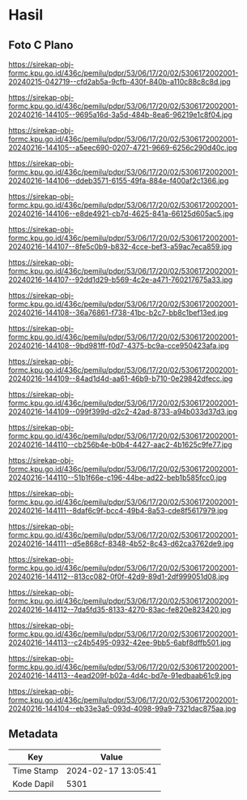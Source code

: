 # Hasil

## Foto C Plano

https://sirekap-obj-formc.kpu.go.id/436c/pemilu/pdpr/53/06/17/20/02/5306172002001-20240215-042719--cfd2ab5a-9cfb-430f-840b-a110c88c8c8d.jpg

https://sirekap-obj-formc.kpu.go.id/436c/pemilu/pdpr/53/06/17/20/02/5306172002001-20240216-144105--9695a16d-3a5d-484b-8ea6-96219e1c8f04.jpg

https://sirekap-obj-formc.kpu.go.id/436c/pemilu/pdpr/53/06/17/20/02/5306172002001-20240216-144105--a5eec690-0207-4721-9669-6256c290d40c.jpg

https://sirekap-obj-formc.kpu.go.id/436c/pemilu/pdpr/53/06/17/20/02/5306172002001-20240216-144106--ddeb3571-6155-49fa-884e-f400af2c1366.jpg

https://sirekap-obj-formc.kpu.go.id/436c/pemilu/pdpr/53/06/17/20/02/5306172002001-20240216-144106--e8de4921-cb7d-4625-841a-66125d605ac5.jpg

https://sirekap-obj-formc.kpu.go.id/436c/pemilu/pdpr/53/06/17/20/02/5306172002001-20240216-144107--8fe5c0b9-b832-4cce-bef3-a59ac7eca859.jpg

https://sirekap-obj-formc.kpu.go.id/436c/pemilu/pdpr/53/06/17/20/02/5306172002001-20240216-144107--92dd1d29-b569-4c2e-a471-760217675a33.jpg

https://sirekap-obj-formc.kpu.go.id/436c/pemilu/pdpr/53/06/17/20/02/5306172002001-20240216-144108--36a76861-f738-41bc-b2c7-bb8c1bef13ed.jpg

https://sirekap-obj-formc.kpu.go.id/436c/pemilu/pdpr/53/06/17/20/02/5306172002001-20240216-144108--9bd981ff-f0d7-4375-bc9a-cce950423afa.jpg

https://sirekap-obj-formc.kpu.go.id/436c/pemilu/pdpr/53/06/17/20/02/5306172002001-20240216-144109--84ad1d4d-aa61-46b9-b710-0e29842dfecc.jpg

https://sirekap-obj-formc.kpu.go.id/436c/pemilu/pdpr/53/06/17/20/02/5306172002001-20240216-144109--099f399d-d2c2-42ad-8733-a94b033d37d3.jpg

https://sirekap-obj-formc.kpu.go.id/436c/pemilu/pdpr/53/06/17/20/02/5306172002001-20240216-144110--cb256b4e-b0b4-4427-aac2-4b1625c9fe77.jpg

https://sirekap-obj-formc.kpu.go.id/436c/pemilu/pdpr/53/06/17/20/02/5306172002001-20240216-144110--51b1f66e-c196-44be-ad22-beb1b585fcc0.jpg

https://sirekap-obj-formc.kpu.go.id/436c/pemilu/pdpr/53/06/17/20/02/5306172002001-20240216-144111--8daf6c9f-bcc4-49b4-8a53-cde8f5617979.jpg

https://sirekap-obj-formc.kpu.go.id/436c/pemilu/pdpr/53/06/17/20/02/5306172002001-20240216-144111--d5e868cf-8348-4b52-8c43-d62ca3762de9.jpg

https://sirekap-obj-formc.kpu.go.id/436c/pemilu/pdpr/53/06/17/20/02/5306172002001-20240216-144112--813cc082-0f0f-42d9-89d1-2df999051d08.jpg

https://sirekap-obj-formc.kpu.go.id/436c/pemilu/pdpr/53/06/17/20/02/5306172002001-20240216-144112--7da5fd35-8133-4270-83ac-fe820e823420.jpg

https://sirekap-obj-formc.kpu.go.id/436c/pemilu/pdpr/53/06/17/20/02/5306172002001-20240216-144113--c24b5495-0932-42ee-9bb5-6abf8dffb501.jpg

https://sirekap-obj-formc.kpu.go.id/436c/pemilu/pdpr/53/06/17/20/02/5306172002001-20240216-144113--4ead209f-b02a-4d4c-bd7e-91edbaab61c9.jpg

https://sirekap-obj-formc.kpu.go.id/436c/pemilu/pdpr/53/06/17/20/02/5306172002001-20240216-144104--eb33e3a5-093d-4098-99a9-7321dac875aa.jpg


## Metadata

| Key        | Value               |
| ---------- | ------------------- |
| Time Stamp | 2024-02-17 13:05:41 |
| Kode Dapil | 5301                |



